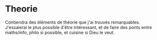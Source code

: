 # Theorie  
Contiendra des éléments de théorie que j'ai trouvés remarquables. J'essaierai le plus possible d'être intéressant, et de faire des ponts entre maths/info, philo si possible, et cuisine si Dieu le veut. 
